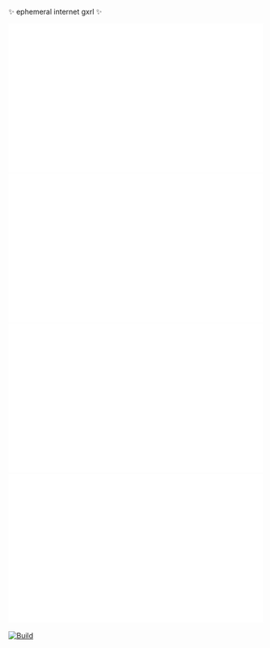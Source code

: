 ✨ ephemeral internet gxrl ✨

![](https://raw.githubusercontent.com/fklr/stats/master/generated/overview.svg#gh-dark-mode-only) ![](https://raw.githubusercontent.com/fklr/stats/master/generated/languages.svg#gh-dark-mode-only)
![](https://raw.githubusercontent.com/fklr/stats/master/generated/overview.svg#gh-light-mode-only) ![](https://raw.githubusercontent.com/fklr/stats/master/generated/languages.svg#gh-light-mode-only)

[![Build](https://img.shields.io/github/actions/workflow/status/fklr/fklr/ci.yml?branch=main)](https://github.com/fklr/fklr/actions?query=workflow%3A%22samsara%22)
